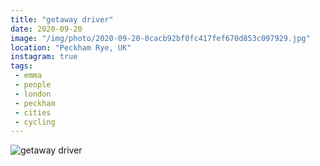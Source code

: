 ```yaml
---
title: "getaway driver"
date: 2020-09-20
image: "/img/photo/2020-09-20-0cacb92bf0fc417fef670d853c097929.jpg"
location: "Peckham Rye, UK"
instagram: true
tags:
 - emma
 - people
 - london
 - peckham
 - cities
 - cycling
---
```


![getaway driver](/img/photo/2020-09-20-0cacb92bf0fc417fef670d853c097929.jpg)
